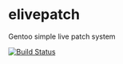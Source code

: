 # elivepatch
Gentoo simple live patch system

[![Build Status](https://travis-ci.org/aliceinwire/elivepatch.svg?branch=master)](https://travis-ci.org/aliceinwire/elivepatch)
